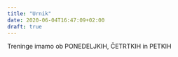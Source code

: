 ```yaml
---
title: "Urnik"
date: 2020-06-04T16:47:09+02:00
draft: true
---
```


Treninge imamo ob PONEDELJKIH, ČETRTKIH in PETKIH